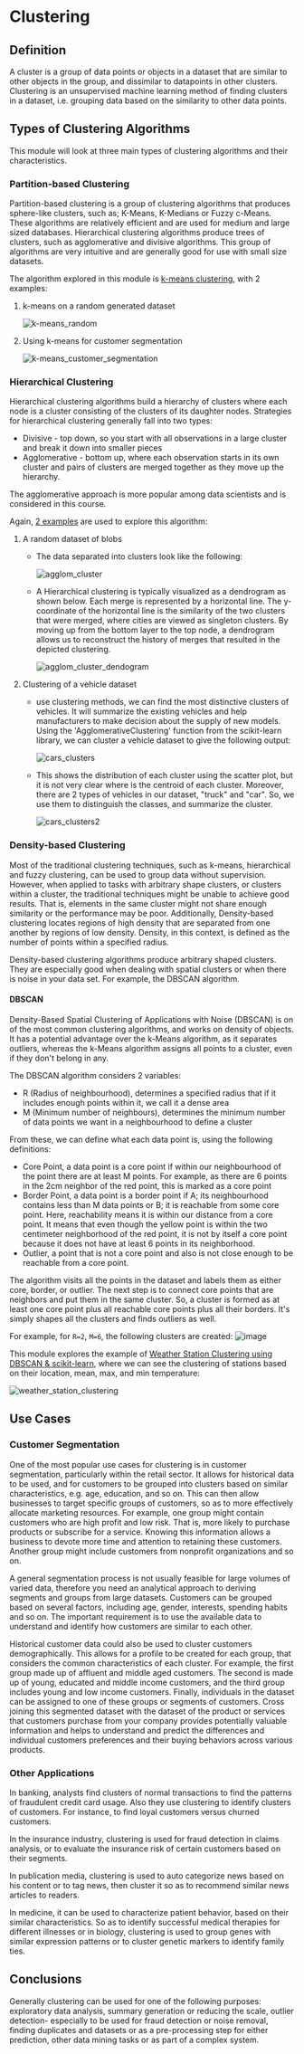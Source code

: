 # Clustering

## Definition
A cluster is a group of data points or objects in a dataset that are similar to other objects in the group, and dissimilar to datapoints in other clusters.
Clustering is an unsupervised machine learning method of finding clusters in a dataset, i.e. grouping data based on the similarity to other data points.

## Types of Clustering Algorithms
This module will look at three main types of clustering algorithms and their characteristics. 

### Partition-based Clustering
Partition-based clustering is a group of clustering algorithms that produces sphere-like clusters, such as; K-Means, K-Medians or Fuzzy c-Means. These algorithms are relatively efficient and are used for medium and large sized databases. Hierarchical clustering algorithms produce trees of clusters, such as agglomerative and divisive algorithms. This group of algorithms are very intuitive and are generally good for use with small size datasets. 

The algorithm explored in this module is [k-means clustering](), with 2 examples:

<ol>
 <li> 
   k-means on a random generated dataset

![k-means_random](https://user-images.githubusercontent.com/84391594/156930816-28140c4e-7190-4628-b907-5f64ffad7e58.png) 
 </li>
 <li> 
 Using k-means for customer segmentation

![k-means_customer_segmentation](https://user-images.githubusercontent.com/84391594/156930822-de5e47b5-53ec-4492-a690-fb0b4395c4ca.png)
</li>
</ol>

### Hierarchical Clustering
Hierarchical clustering algorithms build a hierarchy of clusters where each node is a cluster consisting of the clusters of its daughter nodes. Strategies for hierarchical clustering generally fall into two types:
- Divisive - top down, so you start with all observations in a large cluster and break it down into smaller pieces
- Agglomerative - bottom up, where each observation starts in its own cluster and pairs of clusters are merged together as they move up the hierarchy. 

The agglomerative approach is more popular among data scientists and is considered in this course.

Again, [2 examples]() are used to explore this algorithm:

<ol>
 <li> A random dataset of blobs </li>
 <ul>
  <li> The data separated into clusters look like the following:
   
  ![agglom_cluster](https://user-images.githubusercontent.com/84391594/156931091-1b2422c9-f779-45b2-ba6d-34aec519ed72.png) 
  </li>
  <li>
   A Hierarchical clustering is typically visualized as a dendrogram as shown below. Each merge is represented by a horizontal line. The y-coordinate of the horizontal line is the similarity of the two clusters that were merged, where cities are viewed as singleton clusters. By moving up from the bottom layer to the top node, a dendrogram allows us to reconstruct the history of merges that resulted in the depicted clustering.
   
   ![agglom_cluster_dendogram](https://user-images.githubusercontent.com/84391594/156931096-5cb6de8a-2362-4e48-8a90-0ed7a1a9285b.png)
  </li>
 </ul>
 <li> Clustering of a vehicle dataset </li>
 <ul>
  <li> use clustering methods, we can find the most distinctive clusters of vehicles. It will summarize the existing vehicles and help manufacturers to make decision about the supply of new models. Using the 'AgglomerativeClustering' function from the scikit-learn library, we can cluster a vehicle dataset to give the following output:
   
  ![cars_clusters](https://user-images.githubusercontent.com/84391594/156932000-c6c19258-20d2-4607-8bed-7f9cf6607972.png)
  </li>
  <li>This shows the distribution of each cluster using the scatter plot, but it is not very clear where is the centroid of each cluster. Moreover, there are 2 types of vehicles in our dataset, "truck" and "car". So, we use them to distinguish the classes, and summarize the cluster. 

   ![cars_clusters2](https://user-images.githubusercontent.com/84391594/156932127-de862af4-d902-44b8-87e7-131db1264bb7.png)
  </li>
 </ul>
</ol>

  


 
### Density-based Clustering
Most of the traditional clustering techniques, such as k-means, hierarchical and fuzzy clustering, can be used to group data without supervision. However, when applied to tasks with arbitrary shape clusters, or clusters within a cluster, the traditional techniques might be unable to achieve good results. That is, elements in the same cluster might not share enough similarity or the performance may be poor. Additionally, Density-based clustering locates regions of high density that are separated from one another by regions of low density. Density, in this context, is defined as the number of points within a specified radius.

Density-based clustering algorithms produce arbitrary shaped clusters. They are especially good when dealing with spatial clusters or when there is noise in your data set. For example, the DBSCAN algorithm. 

#### DBSCAN
Density-Based Spatial Clustering of Applications with Noise (DBSCAN) is on of the most common clustering algorithms, and works on density of objects. It has a potential advantage over the k-Means algorithm, as it separates outliers, whereas the k-Means algorithm assigns all points to a cluster, even if they don't belong in any. 

The DBSCAN algorithm considers 2 variables:
- R (Radius of neighbourhood), determines a specified radius that if it includes enough points within it, we call it a dense area
- M (Minimum number of neighbours), determines the minimum number of data points we want in a neighbourhood to define a cluster

From these, we can define what each data point is, using the following definitions:
- Core Point, a data point is a core point if within our neighbourhood of the point there are at least M points. For example, as there are 6 points in the 2cm neighbor of the red point, this is marked as a core point
- Border Point, a data point is a border point if A; its neighbourhood contains less than M data points or B; it is reachable from some core point. Here, reachability means it is within our distance from a core point. It means that even though the yellow point is within the two centimeter neighborhood of the red point, it is not by itself a core point because it does not have at least 6 points in its neighborhood.
- Outlier, a point that is not a core point and also is not close enough to be reachable from a core point. 
 
The algorithm visits all the points in the dataset and labels them as either core, border, or outlier. The next step is to connect core points that are neighbors and put them in the same cluster. So, a cluster is formed as at least one core point plus all reachable core points plus all their borders. It's simply shapes all the clusters and finds outliers as well. 

For example, for `R=2`, `M=6`, the following clusters are created:
![image](https://user-images.githubusercontent.com/84391594/153778871-ee862098-2b00-4cba-9fd6-13046c76cd87.png)

This module explores the example of [Weather Station Clustering using DBSCAN & scikit-learn](https://github.com/DanielBarnes18/IBM-Data-Science-Professional-Certificate/blob/main/09.%20Machine%20Learning%20with%20Python/04.%20Clustering/03.%20Density-based%20Clustering.ipynb), where we can see the clustering of stations based on their location, mean, max, and min temperature:

![weather_station_clustering](https://user-images.githubusercontent.com/84391594/156932728-d8576855-9fd8-4fb4-9005-c20eff202e67.png)


## Use Cases

### Customer Segmentation
One of the most popular use cases for clustering is in customer segmentation, particularly within the retail sector. It allows for historical data to be used, and for customers to be grouped into clusters based on similar characteristics, e.g. age, education, and so on. This can then allow businesses to target specific groups of customers, so as to more effectively allocate marketing resources. For example, one group might contain customers who are high profit and low risk. That is, more likely to purchase products or subscribe for a service. Knowing this information allows a business to devote more time and attention to retaining these customers. Another group might include customers from nonprofit organizations and so on. 

A general segmentation process is not usually feasible for large volumes of varied data, therefore you need an analytical approach to deriving segments and groups from large datasets. Customers can be grouped based on several factors, including age, gender, interests, spending habits and so on. The important requirement is to use the available data to understand and identify how customers are similar to each other. 

Historical customer data could also be used to cluster customers demographically. This allows for a profile to be created for each group, that considers the common characteristics of each cluster. For example, the first group made up of affluent and middle aged customers. The second is made up of young, educated and middle income customers, and the third group includes young and low income customers. Finally, individuals in the dataset can be assigned to one of these groups or segments of customers. Cross joining this segmented dataset with the dataset of the product or services that customers purchase from your company provides potentially valuable information and helps to understand and predict the differences and individual customers preferences and their buying behaviors across various products. 

### Other Applications
In banking, analysts find clusters of normal transactions to find the patterns of fraudulent credit card usage. Also they use clustering to identify clusters of customers. For instance, to find loyal customers versus churned customers. 

In the insurance industry, clustering is used for fraud detection in claims analysis, or to evaluate the insurance risk of certain customers based on their segments. 

In publication media, clustering is used to auto categorize news based on his content or to tag news, then cluster it so as to recommend similar news articles to readers. 

In medicine, it can be used to characterize patient behavior, based on their similar characteristics. So as to identify successful medical therapies for different illnesses or in biology, clustering is used to group genes with similar expression patterns or to cluster genetic markers to identify family ties. 


## Conclusions
Generally clustering can be used for one of the following purposes: exploratory data analysis, summary generation or reducing the scale, outlier detection- especially to be used for fraud detection or noise removal, finding duplicates and datasets or as a pre-processing step for either prediction, other data mining tasks or as part of a complex system. 

